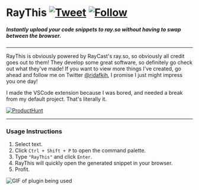 # RayThis [![Tweet](https://img.shields.io/twitter/url/http/shields.io.svg?style=social)](https://twitter.com/intent/tweet?text=Check%20out%20RayThis%20by%20@ridafkih%20to%20automatically%20upload%20your%20code%20snippets%20right%20from%20Visual%20Studio%20Code,%20powered%20by%20RayCast.%20@raycastapp%20%0A%0Ahttps://github.com/ridarf/ray-this/) [![Follow](https://img.shields.io/twitter/follow/ridafkih.svg?style=social&label=Follow)](https://twitter.com/intent/follow?screen_name=ridafkih)

##### Instantly upload your code snippets to ray.so without having to swap between the browser.
___
RayThis is obviously powered by RayCast's ray.so, so obviously all credit goes out to them! They develop some great software, so definitely go check out what they've made! If you want to view more things I've created, go ahead and follow me on Twitter [@ridafkih](https://twitter.com/ridafkih), I promise I just might impress you one day!

I made the VSCode extension because I was bored, and needed a break from my default project. That's literally it.

[![ProductHunt](https://api.producthunt.com/widgets/embed-image/v1/featured.svg?post_id=285328&theme=dark)](https://www.producthunt.com/posts/raythis-ray-so-in-vscode)
___
### Usage Instructions
1. Select text.
2. Click `Ctrl + Shift + P` to open the command palette.
3. Type `"RayThis"` and click `Enter`.
4. RayThis will quickly open the generated snippet in your browser.
5. Profit.

![GIF of plugin being used](https://i.imgur.com/lyQi9XA.gif)
